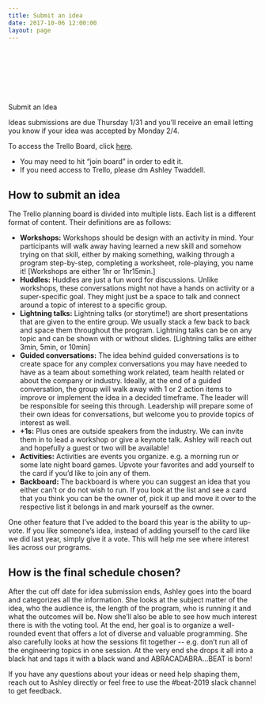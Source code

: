 ```yaml
---
title: Submit an idea
date: 2017-10-06 12:00:00
layout: page
---
```


<div style="height: 10vw;"></div>

<break></break>

<div class="section">
  <span class="heading-links" id="participant" href="#">Submit an Idea</span>
</div>

<section class="c-post--list">
  <p>Ideas submissions are due Thursday 1/31 and you’ll receive an email letting you know if your idea was accepted by Monday 2/4.</p>

  <p>To access the Trello Board, click <a target="_blank" href="https://trello.com/invite/b/OrOxXDIx/896dd492378444b9b606ad2133494262/beat-2019-planning-board">here</a>.
    <ul>
      <li>You may need to hit “join board” in order to edit it.</li>
      <li>If you need access to Trello, please dm Ashley Twaddell.</li>
    </ul>
  </p>

  <h2>How to submit an idea</h2>
  <p>The Trello planning board is divided into multiple lists. Each list is a different format of content. Their definitions are as follows:</p>

  <p>
  <ul>
    <li><b>Workshops:</b> Workshops should be design with an activity in mind. Your participants will walk away having learned a new skill and somehow trying on that skill, either by making something, walking through a program step-by-step, completing a worksheet, role-playing, you name it! [Workshops are either 1hr or 1hr15min.]</li>
    <li><b>Huddles:</b> Huddles are just a fun word for discussions. Unlike workshops, these conversations might not have a hands on activity or a super-specific goal. They might just be a space to talk and connect around a topic of interest to a specific group. </li>
    <li><b>Lightning talks:</b> Lightning talks (or storytime!) are short presentations that are given to the entire group. We usually stack a few back to back and space them throughout the program. Lightning talks can be on any topic and can be shown with or without slides. [Lightning talks are either 3min, 5min, or 10min]</li>
    <li><b>Guided conversations:</b> The idea behind guided conversations is to create space for any complex conversations you may have needed to have as a team about something work related, team health related or about the company or industry. Ideally,  at the end of a guided conversation, the group will walk away with 1 or 2 action items to improve or implement the idea in a decided timeframe. The leader will be responsible for seeing this through. Leadership will prepare some of their own ideas for conversations, but welcome you to provide topics of interest as well.</li>
    <li><b>+1s:</b> Plus ones are outside speakers from the industry. We can invite them in to lead a workshop or give a keynote talk. Ashley will reach out and hopefully a guest or two will be available!  </li>
    <li><b>Activities:</b> Activities are events you organize. e.g. a morning run or some late night board games. Upvote your favorites and add yourself to the card if you’d like to join any of them.</li>
    <li><b>Backboard:</b> The backboard is where you can suggest an idea that you either can’t or do not wish to run. If you look at the list and see a card that you think you can be the owner of, pick it up and  move it over to the respective list it belongs in and mark yourself as the owner.</li>
  </ul>
  </p>

  <p>One other feature that  I’ve added to the board this year is the ability to up-vote. If you like someone’s idea, instead of adding yourself to the card like we did last year, simply  give it a vote. This will help me see where interest lies across our programs.</p>

  <h2>How is the final schedule chosen?</h2>

  <p>After the cut off date for idea submission ends, Ashley goes into the board and categorizes all the information. She looks at the subject matter of the idea, who the audience is, the length of the program, who is running it and what the outcomes will be. Now she’ll also be able to see how much interest there is with the voting tool. At the end, her goal is to organize a well-rounded event that offers a lot of diverse and valuable programming. She also carefully looks at how the sessions fit together -- e.g. don’t run all of the engineering topics in one session. At the very end she drops it all into a black hat and taps it with a black wand and ABRACADABRA...BEAT is born!</p>

  <p>If you  have any questions about  your ideas or need help shaping them, reach out to Ashley directly or feel free to use the #beat-2019 slack channel to get feedback.</p>
  
</section>